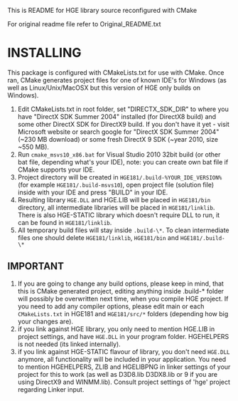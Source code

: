 This is README for HGE library source reconfigured with CMake

For original readme file refer to Original_README.txt

# INSTALLING

This package is configured with CMakeLists.txt for use with CMake. Once ran,
CMake generates project files for one of known IDE's for Windows (as well as
Linux/Unix/MacOSX but this version of HGE only builds on Windows).

1. Edit CMakeLists.txt in root folder, set "DIRECTX_SDK_DIR" to where you have
   "DirectX SDK Summer 2004" installed (for DirectX8 build) and some other DirectX SDK for
   DirectX9 build. If you don't have it yet - visit Microsoft website or search google
   for "DirectX SDK Summer 2004" (~230 MB download) or some fresh DirectX 9 SDK (~year 2010,
   size ~550 MB).
1. Run `cmake_msvs10_x86.bat` for Visual Studio 2010 32bit build (or other bat file,
   depending what's your IDE), note: you can create own bat file if CMake supports your IDE.
1. Project directory will be created in `HGE181/.build-%YOUR_IDE_VERSION%` (for example
   `HGE181/.build-msvs10`), open project file (solution file) inside with your IDE and
   press "BUILD" in your IDE.
1. Resulting library `HGE.DLL` and HGE.LIB will be placed in `HGE181/bin` directory, all
   intermediate libraries will be placed in `HGE181/linklib`. There is also HGE-STATIC
   library which doesn't require DLL to run, it can be found in `HGE181/linklib`.
1. All temporary build files will stay inside `.build-\*`. To clean intermediate files one
   should delete `HGE181/linklib`, `HGE181/bin` and `HGE181/.build-\*` 

## IMPORTANT

1. If you are going to change any build options, please keep in mind, that this is CMake
   generated project, editing anything inside .build-* folder will possibly be overwritten
   next time, when you compile HGE project. If you need to add any compiler options, please
   edit main or each `CMakeLists.txt` in HGE181 and `HGE181/src/*` folders (depending how big
   your changes are).
1. if you link against HGE library, you only need to mention HGE.LIB in project settings,
   and have `HGE.DLL` in your program folder. HGEHELPERS is not needed (its linked internally).
1. if you link against HGE-STATIC flavour of library, you don't need `HGE.DLL` anymore, all
   functionality will be included in your application. You need to mention HGEHELPERS, ZLIB 
   and HGELIBPNG in linker settings of your project for this to work (as well as D3D8.lib 
   D3DX8.lib or 9 if you are using DirectX9 and WINMM.lib). Consult project settings of 
   'hge' project regarding Linker input. 
